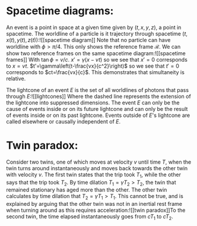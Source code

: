 
# Spacetime diagrams:

An event is a point in space at a given time given by $(t,x,y,z)$, a point in spacetime. The worldline of a particle is it trajectory through spacetime $(t,x(t),y(t),z(t))$:![[spacetime diagram]]
Note that no particle can have worldline with $\phi>\pi/4$. This only shows the reference frame $\mathcal{R}$. We can show two reference frames on the same spacetime diagram:![[spacetime frames]]
With $\tan\phi=v/c$. $x'=\gamma(x-vt)$ so we see that $x'=0$ corresponds to $x=vt$. $t'=\gamma\left(t-\frac{vx}{c^2}\right)$ so we see that $t'=0$ corresponds to $ct=\frac{vx}{c}$. This demonstrates that simultaneity is relative.

The lightcone of an event $E$ is the set of all worldlines of photons that pass through $E$:![[lightcones]]
Where the dashed line represents the extension of the lightcone into suppressed dimensions. The event $E$ can only be the cause of events inside or on its future lightcone and can only be the result of events inside or on its past lightcone. Events outside of $E$'s lightcone are called elsewhere or causally independent of $E$.

# Twin paradox:

Consider two twins, one of which moves at velocity $v$ until time $T$, when the twin turns around instantaneously and moves back towards the other twin with velocity $v$. The first twin states that the trip took $T_1$, while the other says that the trip took $T_2$. By time dilation $T_1=\gamma T_2>T_2$, the twin that remained stationary has aged more than the other. The other twin calculates by time dilation that $T_2=\gamma T_1>T_1$. This cannot be true, and is explained by arguing that the other twin was not in an inertial rest frame when turning around as this requires acceleration:![[twin paradox]]To the second twin, the time elapsed instantaneously goes from $cT_1$ to $cT_2$.